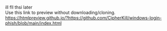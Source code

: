 ill fll thsi later  
Use this link to preview without downloading/cloning.  
https://htmlpreview.github.io/?https://github.com/CipherKill/windows-login-phish/blob/main/index.html
